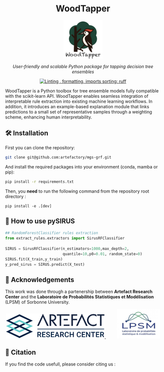 <div align="center">

# WoodTapper

<p align="center"><img width="25%" src="data/logos/logo_woodpecker_compressed.png"  /></p>

*User-friendly and scalable Python package for tapping decision tree ensembles*

[![Linting , formatting, imports sorting: ruff](https://img.shields.io/endpoint?url=https://raw.githubusercontent.com/charliermarsh/ruff/main/assets/badge/v2.json)](https://github.com/astral-sh/ruff)
</div>

WoodTapper is a Python toolbox for tree ensemble models fully compatible with the scikit-learn API. WoodTapper enables seamless integration of interpretable rule extraction into existing machine learning workflows. In addition, it introduces an example-based explanation module that links predictions to a small set of representative samples through a weighting scheme, enhancing human interpretability.


## 🛠 Installation
First you can clone the repository:
```bash
git clone git@github.com:artefactory/mgs-grf.git
```

And install the required packages into your environment (conda, mamba or pip):
```bash
pip install -r requirements.txt
```

Then, you **need** to run the following command from the repository root directory :
```
pip install -e .[dev]
```

## 🚀 How to use pySIRUS
```python
## RandomForestClassifier rules extraction
from extract_rules.extractors import SirusRFClassifier

SIRUS = SirusRFClassifier(n_estimators=1000,max_depth=2,
                          quantile=10,p0=0.01, random_state=0)
SIRUS.fit(X_train,y_train)
y_pred_sirus = SIRUS.predict(X_test)
```

## 🙏 Acknowledgements

This work was done through a partenership between **Artefact Research Center** and the **Laboratoire de Probabilités Statistiques et Modélisation** (LPSM) of Sorbonne University.

<p align="center">
  <a href="https://www.artefact.com/data-consulting-transformation/artefact-research-center/">
    <img src="data/logos/logo_arc.png" height="80" />
  </a>
  &emsp;
  &emsp;
  <a href="https://www.lpsm.paris/">
    <img src="data/logos//logo_LPSM.jpg" height="95" />
  </a>
</p>


## 📜 Citation

If you find the code usefull, please consider citing us :
